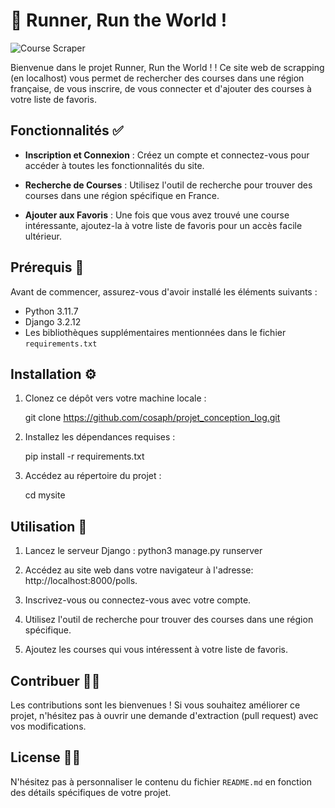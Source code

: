 # 🏁 Runner, Run the World !

![Course Scraper](index.png)

Bienvenue dans le projet Runner, Run the World ! ! Ce site web de scrapping (en localhost) vous permet de rechercher des courses dans une région française, de vous inscrire, de vous connecter et d'ajouter des courses à votre liste de favoris.

## Fonctionnalités ✅

- **Inscription et Connexion** : Créez un compte et connectez-vous pour accéder à toutes les fonctionnalités du site.

- **Recherche de Courses** : Utilisez l'outil de recherche pour trouver des courses dans une région spécifique en France.

- **Ajouter aux Favoris** : Une fois que vous avez trouvé une course intéressante, ajoutez-la à votre liste de favoris pour un accès facile ultérieur.

## Prérequis 🤔

Avant de commencer, assurez-vous d'avoir installé les éléments suivants :

- Python 3.11.7
- Django 3.2.12
- Les bibliothèques supplémentaires mentionnées dans le fichier `requirements.txt`

## Installation ⚙️

1. Clonez ce dépôt vers votre machine locale :

   git clone https://github.com/cosaph/projet_conception_log.git

2. Installez les dépendances requises :

    pip install -r requirements.txt


3. Accédez au répertoire du projet :

    cd mysite


## Utilisation 🔧 
1. Lancez le serveur Django :
    python3 manage.py runserver

2. Accédez au site web dans votre navigateur à l'adresse: 
    http://localhost:8000/polls.

3. Inscrivez-vous ou connectez-vous avec votre compte.

4. Utilisez l'outil de recherche pour trouver des courses dans une région spécifique.
5. Ajoutez les courses qui vous intéressent à votre liste de favoris.

## Contribuer 🤸‍♀️
Les contributions sont les bienvenues ! Si vous souhaitez améliorer ce projet, n'hésitez pas à ouvrir une demande d'extraction (pull request) avec vos modifications.

## License 🧑‍⚖️

N'hésitez pas à personnaliser le contenu du fichier `README.md` en fonction des détails spécifiques de votre projet.